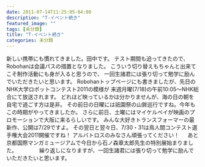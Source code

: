 ```yaml
---
date: 2011-07-14T11:25:05-04:00
description: "T-イベント続き"
featured_image: ""
tags: [未分類]
title: "T-イベント続き"
categories: 未分類
---
```


新しい携帯にも慣れてきました。田中です。
テスト期間も迫ってきたので、Robohanは会議パスの措置となりました。
こういう切り替えもちゃんと出来てこそ制作活動にも身が入ると思うので、
一回生諸君には張り切って勉学に励んでいただきたいと思います。
Robohanトップページにも書きましたが、先日のNHK大学ロボットコンテスト2011の模様が
来週月曜(7/18)の午前10:05～NHK総合にて放送されます。
どれほど映っているかは分かりませんが、海の日の朝を自宅で過ごす方は是非。
その前日の日曜には祇園祭の山鉾巡行ですね。今年もこの時期がやってきましたか。
さらに前日、土曜にはマイケルベイが映画のプロモーションで大阪に来るらしいです。
みんな大好きトランスフォーマーの最新作、公開は7/29ですよ。
その翌日と翌々日、7/30・31は鳥人間コンテスト選手権大会2011開催ですね！
アルバトロスのみなさん頑張ってください！
　
あと京都国際マンガミュージアムで今日から石ノ森章太郎先生の特別展始まりました。
　
　
　
繰り返しになりますが、一回生諸君には張り切って勉学に励んでいただきたいと思います。
